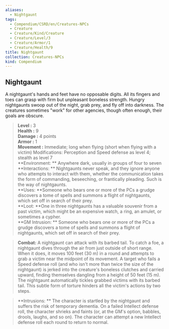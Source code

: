 ```yaml
---
aliases:
  - Nightgaunt
tags:
  - Compendium/CSRD/en/Creatures-NPCs
  - Creature
  - Creature/Kind/Creature
  - Creature/Level/3
  - Creature/Armor/1
  - Creature/Health/9
title: Nightgaunt
collection: Creatures-NPCs
kind: Compendium
---
```

## Nightgaunt  
A nightgaunt's hands and feet have no opposable digits. All its fingers and toes can grasp with firm but unpleasant boneless strength. Hungry nightgaunts swoop out of the night, grab prey, and fly off into darkness. The creatures sometimes "work" for other agencies, though often enough, their goals are obscure.  

  
> **Level :** 3  
> **Health :** 9  
> **Damage :** 4 points  
> **Armor :** 1  
> **Movement :** Immediate; long when flying (short when flying with a victim) Modifications: Perception and Speed defense as level 4; stealth as level 7  
> **Environment: ** Anywhere dark, usually in groups of four to seven  
> **Interactions: ** Nightgaunts never speak, and they ignore anyone who attempts to interact with them, whether the communication takes the form of commanding, beseeching, or frantically pleading. Such is the way of nightgaunts.  
> **Uses: **Someone who bears one or more of the PCs a grudge discovers a tome of spells and summons a flight of nightgaunts, which set off in search of their prey.  
> **Loot: **One in three nightgaunts has a valuable souvenir from a past victim, which might be an expensive watch, a ring, an amulet, or sometimes a cypher.  
> **GM Intrusion: ** Someone who bears one or more of the PCs a grudge discovers a tome of spells and summons a flight of nightgaunts, which set off in search of their prey.  

> **Combat:** 
> A nightgaunt can attack with its barbed tail. To catch a foe, a nightgaunt dives through the air from just outside of short range. When it does, it moves 100 feet (30 m) in a round and attempts to grab a victim near the midpoint of its movement. A target who fails a Speed defense roll (and who isn't more than twice the size of the nightgaunt) is jerked into the creature's boneless clutches and carried upward, finding themselves dangling from a height of 50 feet (15 m). The nightgaunt automatically tickles grabbed victims with its barbed tail. This subtle form of torture hinders all the victim's actions by two steps.  
  

> **Intrusions: ** 
> The character is startled by the nightgaunt and suffers the risk of temporary dementia. On a failed Intellect defense roll, the character shrieks and faints (or, at the GM's option, babbles, drools, laughs, and so on). The character can attempt a new Intellect defense roll each round to return to normal.  
